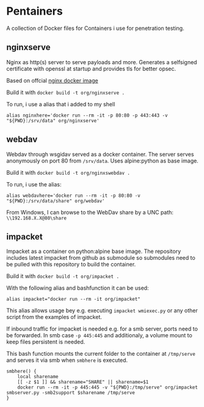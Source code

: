 # Pentainers

A collection of Docker files for Containers i use for penetration testing.

## nginxserve

Nginx as http(s) server to serve payloads and more. Generates a selfsigned certificate with openssl at startup and provides tls for better opsec.

Based on offcial [nginx docker image](https://hub.docker.com/_/nginx)

Build it with `docker build -t org/nginxserve .`

To run, i use a alias that i added to my shell
```
alias nginxhere='docker run --rm -it -p 80:80 -p 443:443 -v "${PWD}:/srv/data" org/nginxserve'
```

## webdav

Webdav through wsgidav served as a docker container. The server serves anonymously on port 80 from `/srv/data`. Uses alpine:python as base image.

Build it with `docker build -t org/nginxswebdav .`

To run, i use the alias:
```
alias webdavhere='docker run --rm -it -p 80:80 -v "${PWD}:/srv/data/share" org/webdav'
```

From Windows, I can browse to the WebDav share by a UNC path: `\\192.168.X.X@80\share`

## impacket

Impacket as a container on python:alpine base image. The repository includes latest impacket from github as submodule so submodules need to be pulled with this repository to build the container.

Build it with `docker build -t org/impacket .`

With the following alias and bashfunction it can be used:
```
alias impacket="docker run --rm -it org/impacket"
```
This alias allows usage bey e.g. executing `impacket wmiexec.py` or any other script from the examples of impacket.

If inbound traffic for impacket is needed e.g. for a smb server, ports need to be forwarded. In smb case `-p 445:445` and additionaly, a volume mount to keep files persistent is needed. 

This bash function mounts the current folder to the container at `/tmp/serve` and serves it via smb when `smbhere` is executed.
```
smbhere() {
    local sharename
    [[ -z $1 ]] && sharename="SHARE" || sharename=$1
    docker run --rm -it -p 445:445 -v "${PWD}:/tmp/serve" org/impacket smbserver.py -smb2support $sharename /tmp/serve
}
```